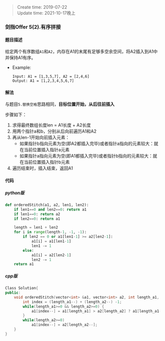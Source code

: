 > Create time: 2019-07-22  
> Update time: 2021-10-17晚上

### 剑指Offer 5(2).有序拼接
#### 题目描述
给定两个有序数组`A1`和`A2`，内存在A1的末尾有足够多空余空间，将A2插入到A1中并保持A1有序。
- Example:
    ```
    Input: A1 = [1,3,5,7], A2 = [2,4,6]
    Output: A1 = [1,2,3,4,5,6,7]
    ```  

#### 解法
与题目`5.替换空格`思路相同，**目标位置开始，从后往前插入**  

步骤如下：
1. 求得最终数组长度len = A1长度 + A2长度
2. 用两个指针a和b，分别从后向前遍历A1和A2
3. 再从len-1开始向前插入元素：
    - 如果指针b指向元素为空(即A2都插入完毕)或者指针a指向的元素较大：就在当前位置插入指针a元素
    - 如果指针a指向元素为空(即A1都插入完毕)或者指针b指向的元素较大：就在当前位置插入指针b元素
4. 遍历结束时，插入结束，返回A1

#### 代码
##### python版
```python
def orderedStitch(a1, a2, len1, len2):
    if len1==0 and len2==0: return a1
    if len1==0: return a2
    if len2==0: return a1

    length = len1 + len2
    for i in range(length-1, -1, -1):
        if len2 == 0 or a1[len1-1] >= a2[len2-1]:
            a1[i] = a1[len1-1]
            len1 -= 1
        else:
            a1[i] = a2[len2-1]
            len2 -= 1
    return a1
```

##### cpp版
```cpp
Class Solution{
public:
    void orderedStitch(vector<int> &a1, vector<int> a2, int length_a1, int length_a2) {
        int index = (length_a1--) + (length_a2--) -1;
        while(length_a1>=0 && length_a2>=0) {
            a1[index--] = a1[length_a1] > a2[length_a2] ? a1[length_a1--] : a2[length_a2--];
        }
        while(length_a2>=0)
            a1[index--] = a2[length_a2--];
    }
}
```